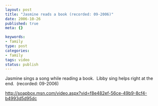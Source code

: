 ```yaml
--- 
layout: post
title: "Jasmine reads a book (recorded: 09-2006)"
date: 2006-10-26
published: true
meta: {}

keywords: 
- family
type: post
categories: 
- family
tags: video
status: publish
---
```



Jasmine sings a song while reading a book.  Libby sing helps right at the end.  (recorded: 09-2006)

 

<http://soapbox.msn.com/video.aspx?vid=f8e482ef-56ce-49b9-8cf4-b4993d5d95dc>

